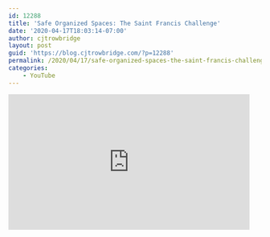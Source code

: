 ```yaml
---
id: 12288
title: 'Safe Organized Spaces: The Saint Francis Challenge'
date: '2020-04-17T18:03:14-07:00'
author: cjtrowbridge
layout: post
guid: 'https://blog.cjtrowbridge.com/?p=12288'
permalink: /2020/04/17/safe-organized-spaces-the-saint-francis-challenge/
categories:
    - YouTube
---
```


<div style="width: 480px; height: 270px; overflow: hidden; position: relative;"><iframe allowfullscreen="allowfullscreen" frameborder="0" height="270" id="okplayer" mozallowfullscreen="mozallowfullscreen" scrolling="no" seamless="seamless" src="http://youtube.com/embed/ghKkE2_yRKw" style="position: absolute; top: 0px; left: 0px; width: 480px; height: 270px;" webkitallowfullscreen="webkitAllowFullScreen" width="480"></iframe></div>